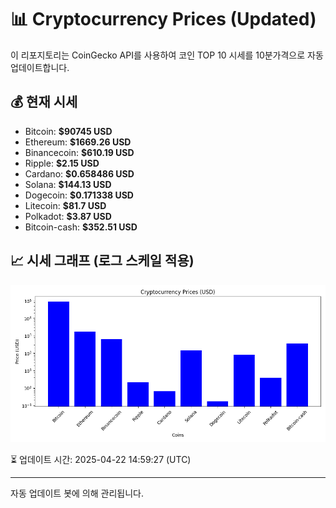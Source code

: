 
# 📊 Cryptocurrency Prices (Updated)

이 리포지토리는 CoinGecko API를 사용하여 코인 TOP 10 시세를 10분가격으로 자동 업데이트합니다.

## 💰 현재 시세
- Bitcoin: **$90745 USD**
- Ethereum: **$1669.26 USD**
- Binancecoin: **$610.19 USD**
- Ripple: **$2.15 USD**
- Cardano: **$0.658486 USD**
- Solana: **$144.13 USD**
- Dogecoin: **$0.171338 USD**
- Litecoin: **$81.7 USD**
- Polkadot: **$3.87 USD**
- Bitcoin-cash: **$352.51 USD**

## 📈 시세 그래프 (로그 스케일 적용)
![Crypto Prices](crypto_prices.png)

⏳ 업데이트 시간: 2025-04-22 14:59:27 (UTC)

---
자동 업데이트 봇에 의해 관리됩니다.
